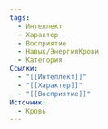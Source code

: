 ```yaml
---
tags:
  - Интеллект
  - Характер
  - Восприятие
  - Навык/ЭнергияКрови
  - Категория
Ссылки:
  - "[[Интеллект]]"
  - "[[Характер]]"
  - "[[Восприятие]]"
Источник:
  - Кровь
---
```

